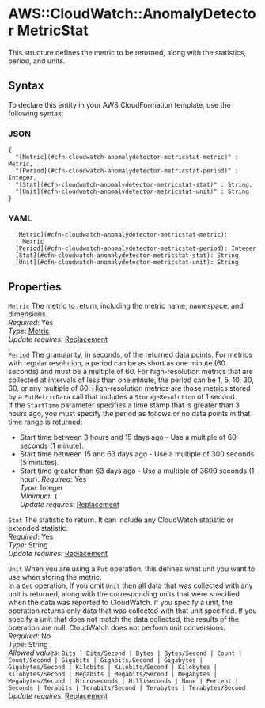 # AWS::CloudWatch::AnomalyDetector MetricStat<a name="aws-properties-cloudwatch-anomalydetector-metricstat"></a>

This structure defines the metric to be returned, along with the statistics, period, and units\.

## Syntax<a name="aws-properties-cloudwatch-anomalydetector-metricstat-syntax"></a>

To declare this entity in your AWS CloudFormation template, use the following syntax:

### JSON<a name="aws-properties-cloudwatch-anomalydetector-metricstat-syntax.json"></a>

```
{
  "[Metric](#cfn-cloudwatch-anomalydetector-metricstat-metric)" : Metric,
  "[Period](#cfn-cloudwatch-anomalydetector-metricstat-period)" : Integer,
  "[Stat](#cfn-cloudwatch-anomalydetector-metricstat-stat)" : String,
  "[Unit](#cfn-cloudwatch-anomalydetector-metricstat-unit)" : String
}
```

### YAML<a name="aws-properties-cloudwatch-anomalydetector-metricstat-syntax.yaml"></a>

```
  [Metric](#cfn-cloudwatch-anomalydetector-metricstat-metric):
    Metric
  [Period](#cfn-cloudwatch-anomalydetector-metricstat-period): Integer
  [Stat](#cfn-cloudwatch-anomalydetector-metricstat-stat): String
  [Unit](#cfn-cloudwatch-anomalydetector-metricstat-unit): String
```

## Properties<a name="aws-properties-cloudwatch-anomalydetector-metricstat-properties"></a>

`Metric` <a name="cfn-cloudwatch-anomalydetector-metricstat-metric"></a>
The metric to return, including the metric name, namespace, and dimensions\.  
_Required_: Yes  
_Type_: [Metric](aws-properties-cloudwatch-anomalydetector-metric.md)  
_Update requires_: [Replacement](https://docs.aws.amazon.com/AWSCloudFormation/latest/UserGuide/using-cfn-updating-stacks-update-behaviors.html#update-replacement)

`Period` <a name="cfn-cloudwatch-anomalydetector-metricstat-period"></a>
The granularity, in seconds, of the returned data points\. For metrics with regular resolution, a period can be as short as one minute \(60 seconds\) and must be a multiple of 60\. For high\-resolution metrics that are collected at intervals of less than one minute, the period can be 1, 5, 10, 30, 60, or any multiple of 60\. High\-resolution metrics are those metrics stored by a `PutMetricData` call that includes a `StorageResolution` of 1 second\.  
If the `StartTime` parameter specifies a time stamp that is greater than 3 hours ago, you must specify the period as follows or no data points in that time range is returned:

- Start time between 3 hours and 15 days ago \- Use a multiple of 60 seconds \(1 minute\)\.
- Start time between 15 and 63 days ago \- Use a multiple of 300 seconds \(5 minutes\)\.
- Start time greater than 63 days ago \- Use a multiple of 3600 seconds \(1 hour\)\.
  _Required_: Yes  
  _Type_: Integer  
  _Minimum_: `1`  
  _Update requires_: [Replacement](https://docs.aws.amazon.com/AWSCloudFormation/latest/UserGuide/using-cfn-updating-stacks-update-behaviors.html#update-replacement)

`Stat` <a name="cfn-cloudwatch-anomalydetector-metricstat-stat"></a>
The statistic to return\. It can include any CloudWatch statistic or extended statistic\.  
_Required_: Yes  
_Type_: String  
_Update requires_: [Replacement](https://docs.aws.amazon.com/AWSCloudFormation/latest/UserGuide/using-cfn-updating-stacks-update-behaviors.html#update-replacement)

`Unit` <a name="cfn-cloudwatch-anomalydetector-metricstat-unit"></a>
When you are using a `Put` operation, this defines what unit you want to use when storing the metric\.  
In a `Get` operation, if you omit `Unit` then all data that was collected with any unit is returned, along with the corresponding units that were specified when the data was reported to CloudWatch\. If you specify a unit, the operation returns only data that was collected with that unit specified\. If you specify a unit that does not match the data collected, the results of the operation are null\. CloudWatch does not perform unit conversions\.  
_Required_: No  
_Type_: String  
_Allowed values_: `Bits | Bits/Second | Bytes | Bytes/Second | Count | Count/Second | Gigabits | Gigabits/Second | Gigabytes | Gigabytes/Second | Kilobits | Kilobits/Second | Kilobytes | Kilobytes/Second | Megabits | Megabits/Second | Megabytes | Megabytes/Second | Microseconds | Milliseconds | None | Percent | Seconds | Terabits | Terabits/Second | Terabytes | Terabytes/Second`  
_Update requires_: [Replacement](https://docs.aws.amazon.com/AWSCloudFormation/latest/UserGuide/using-cfn-updating-stacks-update-behaviors.html#update-replacement)
